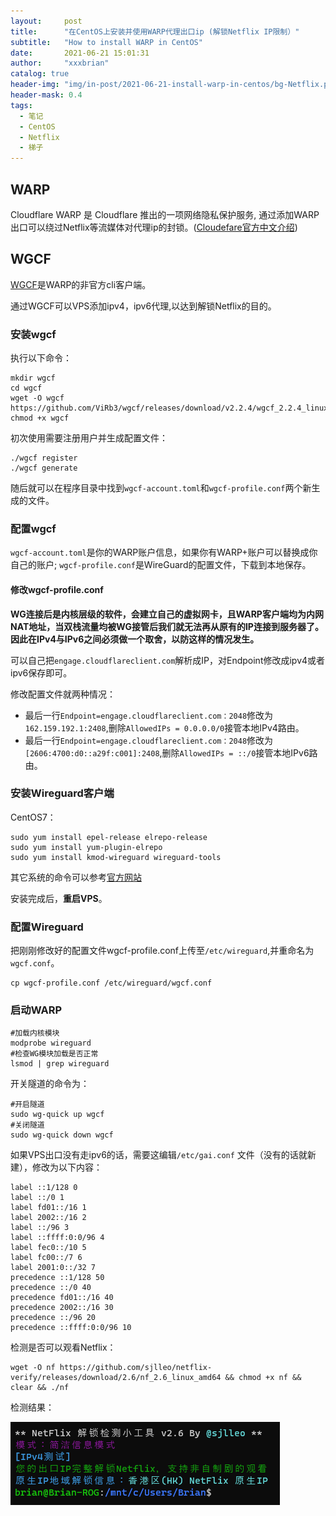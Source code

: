 ```yaml
---
layout:     post
title:      "在CentOS上安装并使用WARP代理出口ip (解锁Netflix IP限制）"
subtitle:   "How to install WARP in CentOS"
date:       2021-06-21 15:01:31
author:     "xxxbrian"
catalog: true
header-img: "img/in-post/2021-06-21-install-warp-in-centos/bg-Netflix.png"
header-mask: 0.4
tags:
  - 笔记
  - CentOS
  - Netflix
  - 梯子
---
```


## WARP

Cloudflare WARP 是 Cloudflare 推出的一项网络隐私保护服务, 通过添加WARP出口可以绕过Netflix等流媒体对代理ip的封锁。([Cloudefare官方中文介绍](https://blog.cloudflare.com/zh-cn/warp-for-desktop-zh-cn/))

## WGCF

[WGCF](https://github.com/ViRb3/wgcf)是WARP的非官方cli客户端。

通过WGCF可以VPS添加ipv4，ipv6代理,以达到解锁Netflix的目的。

### 安装wgcf

执行以下命令：

```shell
mkdir wgcf
cd wgcf
wget -O wgcf https://github.com/ViRb3/wgcf/releases/download/v2.2.4/wgcf_2.2.4_linux_amd64
chmod +x wgcf
```

初次使用需要注册用户并生成配置文件：

```shell
./wgcf register
./wgcf generate
```

随后就可以在程序目录中找到`wgcf-account.toml`和`wgcf-profile.conf`两个新生成的文件。

### 配置wgcf

`wgcf-account.toml`是你的WARP账户信息，如果你有WARP+账户可以替换成你自己的账户; `wgcf-profile.conf`是WireGuard的配置文件，下载到本地保存。

#### 修改wgcf-profile.conf

**WG连接后是内核层级的软件，会建立自己的虚拟网卡，且WARP客户端均为内网NAT地址，当双栈流量均被WG接管后我们就无法再从原有的IP连接到服务器了。因此在IPv4与IPv6之间必须做一个取舍，以防这样的情况发生。**

可以自己把`engage.cloudflareclient.com`解析成IP，对Endpoint修改成ipv4或者ipv6保存即可。

修改配置文件就两种情况：

* 最后一行`Endpoint=engage.cloudflareclient.com：2048`修改为`162.159.192.1:2408`,删除`AllowedIPs = 0.0.0.0/0`接管本地IPv4路由。
* 最后一行`Endpoint=engage.cloudflareclient.com：2048`修改为`[2606:4700:d0::a29f:c001]:2408`,删除`AllowedIPs = ::/0`接管本地IPv6路由。

### 安装Wireguard客户端

CentOS7：

```shell
sudo yum install epel-release elrepo-release
sudo yum install yum-plugin-elrepo
sudo yum install kmod-wireguard wireguard-tools
```

其它系统的命令可以参考[官方网站](https://www.wireguard.com/install/)

安装完成后，**重启VPS**。

### 配置Wireguard

把刚刚修改好的配置文件wgcf-profile.conf上传至`/etc/wireguard`,并重命名为`wgcf.conf`。

```shell
cp wgcf-profile.conf /etc/wireguard/wgcf.conf
```

### 启动WARP

```shell
#加载内核模块
modprobe wireguard
#检查WG模块加载是否正常
lsmod | grep wireguard
```

开关隧道的命令为：

```shell
#开启隧道
sudo wg-quick up wgcf
#关闭隧道
sudo wg-quick down wgcf
```

如果VPS出口没有走ipv6的话，需要这编辑`/etc/gai.conf` 文件（没有的话就新建），修改为以下内容：

```text
label ::1/128 0
label ::/0 1
label fd01::/16 1
label 2002::/16 2
label ::/96 3
label ::ffff:0:0/96 4
label fec0::/10 5
label fc00::/7 6
label 2001:0::/32 7
precedence ::1/128 50
precedence ::/0 40
precedence fd01::/16 40
precedence 2002::/16 30
precedence ::/96 20
precedence ::ffff:0:0/96 10
```

检测是否可以观看Netflix：

```shell
wget -O nf https://github.com/sjlleo/netflix-verify/releases/download/2.6/nf_2.6_linux_amd64 && chmod +x nf && clear && ./nf
```

检测结果：

![Netflix-verify](/img/in-post/2021-06-21-install-warp-in-centos/netflix-verify.png)
